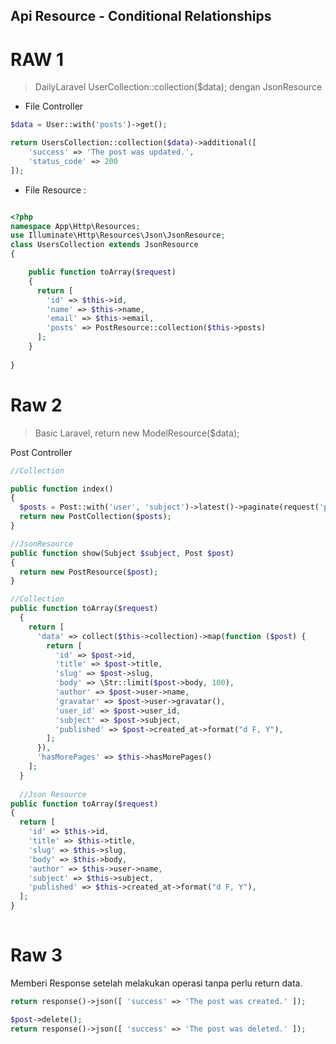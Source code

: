 ## Api Resource - Conditional Relationships

# RAW 1
> DailyLaravel UserCollection::collection($data); dengan JsonResource

- File Controller
```php
$data = User::with('posts')->get();

return UsersCollection::collection($data)->additional([
    'success' => 'The post was updated.',
    'status_code' => 200
]);
```
- File Resource :
```php

<?php
namespace App\Http\Resources;
use Illuminate\Http\Resources\Json\JsonResource;
class UsersCollection extends JsonResource
{

    public function toArray($request)
    {
      return [
        'id' => $this->id,
        'name' => $this->name,
        'email' => $this->email,
        'posts' => PostResource::collection($this->posts)
      ];
    }
    
}
```



# Raw 2

> Basic Laravel, return new ModelResource($data);

Post Controller
```php
//Collection

public function index()
{
  $posts = Post::with('user', 'subject')->latest()->paginate(request('perPage'));
  return new PostCollection($posts);
}

//JsonResource
public function show(Subject $subject, Post $post)
{
  return new PostResource($post);
}
```

```php
//Collection 
public function toArray($request)
  {
    return [
      'data' => collect($this->collection)->map(function ($post) {
        return [
          'id' => $post->id,
          'title' => $post->title,
          'slug' => $post->slug,
          'body' => \Str::limit($post->body, 100),
          'author' => $post->user->name,
          'gravatar' => $post->user->gravatar(),
          'user_id' => $post->user_id,
          'subject' => $post->subject,
          'published' => $post->created_at->format("d F, Y"),
        ];
      }),
      'hasMorePages' => $this->hasMorePages()
    ];
  }
  
  //Json Resource
public function toArray($request)
{
  return [
    'id' => $this->id,
    'title' => $this->title,
    'slug' => $this->slug,
    'body' => $this->body,
    'author' => $this->user->name,
    'subject' => $this->subject,
    'published' => $this->created_at->format("d F, Y"),
  ];
}
   
```
  
# Raw 3 

Memberi Response setelah melakukan operasi tanpa perlu return data.
```php
return response()->json([ 'success' => 'The post was created.' ]);

$post->delete();
return response()->json([ 'success' => 'The post was deleted.' ]);
```

  
  
  
  
  
  
  
